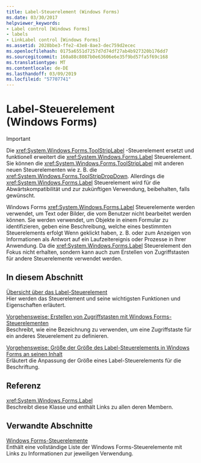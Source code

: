 ```yaml
---
title: Label-Steuerelement (Windows Forms)
ms.date: 03/30/2017
helpviewer_keywords:
- Label control [Windows Forms]
- labels
- LinkLabel control [Windows Forms]
ms.assetid: 2028bbe3-ffe2-43e8-8ae3-dec759d2ecec
ms.openlocfilehash: 0175a6551d7257d7d74df27ab4b927320b176dd7
ms.sourcegitcommit: 160a88c8087b0e63606e6e35f9bd57fa5f69c168
ms.translationtype: MT
ms.contentlocale: de-DE
ms.lasthandoff: 03/09/2019
ms.locfileid: "57707741"
---
```

# <a name="label-control-windows-forms"></a>Label-Steuerelement (Windows Forms)
> [!IMPORTANT]
>  Die <xref:System.Windows.Forms.ToolStripLabel> -Steuerelement ersetzt und funktionell erweitert die <xref:System.Windows.Forms.Label> Steuerelement. Sie können die <xref:System.Windows.Forms.ToolStripLabel> mit anderen neuen Steuerelementen wie z. B. die <xref:System.Windows.Forms.ToolStripDropDown>. Allerdings die <xref:System.Windows.Forms.Label> Steuerelement wird für die Abwärtskompatibilität und zur zukünftigen Verwendung, beibehalten, falls gewünscht.  
  
 Windows Forms <xref:System.Windows.Forms.Label> Steuerelemente werden verwendet, um Text oder Bilder, die vom Benutzer nicht bearbeitet werden können. Sie werden verwendet, um Objekte in einem Formular zu identifizieren, geben eine Beschreibung, welche eines bestimmten Steuerelements erfolgt Wenn geklickt haben, z. B. oder zum Anzeigen von Informationen als Antwort auf ein Laufzeitereignis oder Prozesse in Ihrer Anwendung. Da die <xref:System.Windows.Forms.Label> Steuerelement den Fokus nicht erhalten, sondern kann auch zum Erstellen von Zugriffstasten für andere Steuerelemente verwendet werden.  
  
## <a name="in-this-section"></a>In diesem Abschnitt  
 [Übersicht über das Label-Steuerelement](label-control-overview-windows-forms.md)  
 Hier werden das Steuerelement und seine wichtigsten Funktionen und Eigenschaften erläutert.  
  
 [Vorgehensweise: Erstellen von Zugriffstasten mit Windows Forms-Steuerelementen](how-to-create-access-keys-with-windows-forms-label-controls.md)  
 Beschreibt, wie eine Bezeichnung zu verwenden, um eine Zugriffstaste für ein anderes Steuerelement zu definieren.  
  
 [Vorgehensweise: Größe der Größe des Label-Steuerelements in Windows Forms an seinen Inhalt](how-to-size-a-windows-forms-label-control-to-fit-its-contents.md)  
 Erläutert die Anpassung der Größe eines Label-Steuerelements für die Beschriftung.  
  
## <a name="reference"></a>Referenz  
 <xref:System.Windows.Forms.Label>  
 Beschreibt diese Klasse und enthält Links zu allen deren Membern.  
  
## <a name="related-sections"></a>Verwandte Abschnitte  
 [Windows Forms-Steuerelemente](controls-to-use-on-windows-forms.md)  
 Enthält eine vollständige Liste der Windows Forms-Steuerelemente mit Links zu Informationen zur jeweiligen Verwendung.
